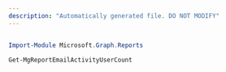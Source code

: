 ```yaml
---
description: "Automatically generated file. DO NOT MODIFY"
---
```


```powershell

Import-Module Microsoft.Graph.Reports

Get-MgReportEmailActivityUserCount

```